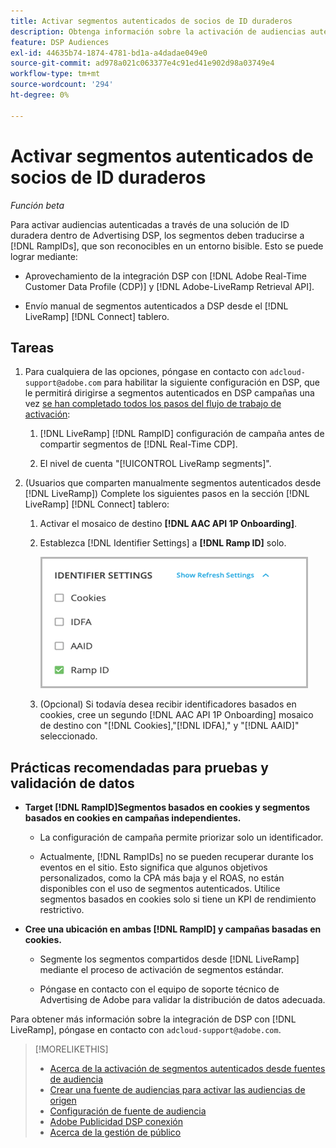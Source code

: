 ```yaml
---
title: Activar segmentos autenticados de socios de ID duraderos
description: Obtenga información sobre la activación de audiencias autenticadas mediante una solución de ID duradera.
feature: DSP Audiences
exl-id: 44635b74-1874-4781-bd1a-a4dadae049e0
source-git-commit: ad978a021c063377e4c91ed41e902d98a03749e4
workflow-type: tm+mt
source-wordcount: '294'
ht-degree: 0%

---
```


# Activar segmentos autenticados de socios de ID duraderos

*Función beta*

Para activar audiencias autenticadas a través de una solución de ID duradera dentro de Advertising DSP, los segmentos deben traducirse a [!DNL RampIDs], que son reconocibles en un entorno bisible. Esto se puede lograr mediante:

* Aprovechamiento de la integración DSP con [!DNL Adobe Real-Time Customer Data Profile (CDP)] y [!DNL Adobe-LiveRamp Retrieval API].

* Envío manual de segmentos autenticados a DSP desde el [!DNL LiveRamp] [!DNL Connect] tablero.

## Tareas

1. Para cualquiera de las opciones, póngase en contacto con `adcloud-support@adobe.com` para habilitar la siguiente configuración en DSP, que le permitirá dirigirse a segmentos autenticados en DSP campañas una vez [se han completado todos los pasos del flujo de trabajo de activación](source-about.md#workflow-sources):

   1. [!DNL LiveRamp] [!DNL RampID] configuración de campaña antes de compartir segmentos de [!DNL Real-Time CDP].

   1. El nivel de cuenta &quot;[!UICONTROL LiveRamp segments]&quot;.

1. (Usuarios que comparten manualmente segmentos autenticados desde [!DNL LiveRamp]) Complete los siguientes pasos en la sección [!DNL LiveRamp] [!DNL Connect] tablero:

   1. Activar el mosaico de destino **[!DNL AAC API 1P Onboarding]**.

   1. Establezca [!DNL Identifier Settings] a **[!DNL Ramp ID]** solo.

      ![Configuración de identificador](/help/dsp/assets/liveramp-tile-settings.png)

   1. (Opcional) Si todavía desea recibir identificadores basados en cookies, cree un segundo [!DNL AAC API 1P Onboarding] mosaico de destino con &quot;[!DNL Cookies],&quot;[!DNL IDFA],&quot; y &quot;[!DNL AAID]&quot; seleccionado.

## Prácticas recomendadas para pruebas y validación de datos

* **Target [!DNL RampID]Segmentos basados en cookies y segmentos basados en cookies en campañas independientes.**

   * La configuración de campaña permite priorizar solo un identificador.

   * Actualmente, [!DNL RampIDs] no se pueden recuperar durante los eventos en el sitio. Esto significa que algunos objetivos personalizados, como la CPA más baja y el ROAS, no están disponibles con el uso de segmentos autenticados. Utilice segmentos basados en cookies solo si tiene un KPI de rendimiento restrictivo.

* **Cree una ubicación en ambas [!DNL RampID] y campañas basadas en cookies.**

   * Segmente los segmentos compartidos desde [!DNL LiveRamp] mediante el proceso de activación de segmentos estándar.

   * Póngase en contacto con el equipo de soporte técnico de Advertising de Adobe para validar la distribución de datos adecuada.

Para obtener más información sobre la integración de DSP con [!DNL LiveRamp], póngase en contacto con `adcloud-support@adobe.com`.

>[!MORELIKETHIS]
>
>* [Acerca de la activación de segmentos autenticados desde fuentes de audiencia](source-about.md)
>* [Crear una fuente de audiencias para activar las audiencias de origen](source-create.md)
>* [Configuración de fuente de audiencia](source-settings.md)
>* [Adobe Publicidad DSP conexión](https://experienceleague.adobe.com/docs/experience-platform/destinations/catalog/advertising/adobe-advertising-cloud-connection.html)
>* [Acerca de la gestión de público](/help/dsp/audiences/audience-about.md)

